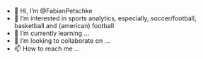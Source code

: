 - 👋 Hi, I’m @FabianPetschke
- 👀 I’m interested in sports analytics, especially, soccer/football, basketball and (american) football
- 🌱 I’m currently learning ...
- 💞️ I’m looking to collaborate on ...
- 📫 How to reach me ...

<!---
FabianPetschke/FabianPetschke is a ✨ special ✨ repository because its `README.md` (this file) appears on your GitHub profile.
You can click the Preview link to take a look at your changes.
--->
